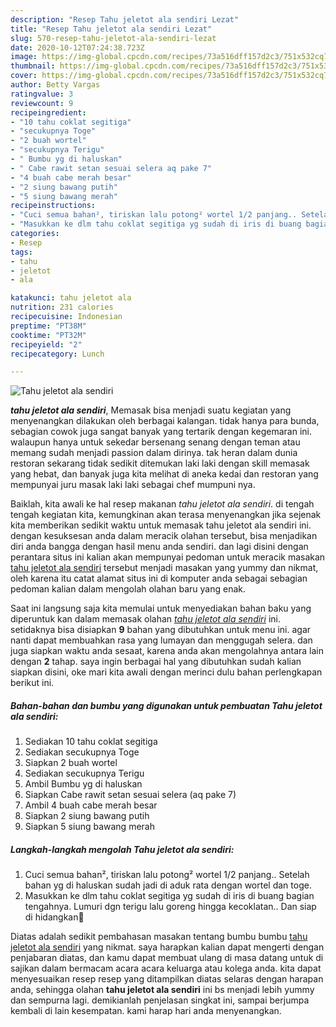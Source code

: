 ```yaml
---
description: "Resep Tahu jeletot ala sendiri Lezat"
title: "Resep Tahu jeletot ala sendiri Lezat"
slug: 570-resep-tahu-jeletot-ala-sendiri-lezat
date: 2020-10-12T07:24:38.723Z
image: https://img-global.cpcdn.com/recipes/73a516dff157d2c3/751x532cq70/tahu-jeletot-ala-sendiri-foto-resep-utama.jpg
thumbnail: https://img-global.cpcdn.com/recipes/73a516dff157d2c3/751x532cq70/tahu-jeletot-ala-sendiri-foto-resep-utama.jpg
cover: https://img-global.cpcdn.com/recipes/73a516dff157d2c3/751x532cq70/tahu-jeletot-ala-sendiri-foto-resep-utama.jpg
author: Betty Vargas
ratingvalue: 3
reviewcount: 9
recipeingredient:
- "10 tahu coklat segitiga"
- "secukupnya Toge"
- "2 buah wortel"
- "secukupnya Terigu"
- " Bumbu yg di haluskan"
- " Cabe rawit setan sesuai selera aq pake 7"
- "4 buah cabe merah besar"
- "2 siung bawang putih"
- "5 siung bawang merah"
recipeinstructions:
- "Cuci semua bahan², tiriskan lalu potong² wortel 1/2 panjang.. Setelah bahan yg di haluskan sudah jadi di aduk rata dengan wortel dan toge."
- "Masukkan ke dlm tahu coklat segitiga yg sudah di iris di buang bagian tengahnya. Lumuri dgn terigu lalu goreng hingga kecoklatan.. Dan siap di hidangkan😬"
categories:
- Resep
tags:
- tahu
- jeletot
- ala

katakunci: tahu jeletot ala 
nutrition: 231 calories
recipecuisine: Indonesian
preptime: "PT38M"
cooktime: "PT32M"
recipeyield: "2"
recipecategory: Lunch

---
```



![Tahu jeletot ala sendiri](https://img-global.cpcdn.com/recipes/73a516dff157d2c3/751x532cq70/tahu-jeletot-ala-sendiri-foto-resep-utama.jpg)

<b><i>tahu jeletot ala sendiri</i></b>, Memasak bisa menjadi suatu kegiatan yang menyenangkan dilakukan oleh berbagai kalangan. tidak hanya para bunda, sebagian cowok juga sangat banyak yang tertarik dengan kegemaran ini. walaupun hanya untuk sekedar bersenang senang dengan teman atau memang sudah menjadi passion dalam dirinya. tak heran dalam dunia restoran sekarang tidak sedikit ditemukan laki laki dengan skill memasak yang hebat, dan banyak juga kita melihat di aneka kedai dan restoran yang mempunyai juru masak laki laki sebagai chef mumpuni nya.

Baiklah, kita awali ke hal resep makanan <i>tahu jeletot ala sendiri</i>. di tengah tengah kegiatan kita, kemungkinan akan terasa menyenangkan jika sejenak kita memberikan sedikit waktu untuk memasak tahu jeletot ala sendiri ini. dengan kesuksesan anda dalam meracik olahan tersebut, bisa menjadikan diri anda bangga dengan hasil menu anda sendiri. dan lagi disini dengan perantara situs ini kalian akan mempunyai pedoman untuk meracik masakan <u>tahu jeletot ala sendiri</u> tersebut menjadi masakan yang yummy dan nikmat, oleh karena itu catat alamat situs ini di komputer anda sebagai sebagian pedoman kalian dalam mengolah olahan baru yang enak.




Saat ini langsung saja kita memulai untuk menyediakan bahan baku yang diperuntuk kan dalam memasak olahan <u><i>tahu jeletot ala sendiri</i></u> ini. setidaknya bisa disiapkan <b>9</b> bahan yang dibutuhkan untuk menu ini. agar nanti dapat membuahkan rasa yang lumayan dan menggugah selera. dan juga siapkan waktu anda sesaat, karena anda akan mengolahnya antara lain dengan <b>2</b> tahap. saya ingin berbagai hal yang dibutuhkan sudah kalian siapkan disini, oke mari kita awali dengan merinci dulu bahan perlengkapan berikut ini.

<!--inarticleads1-->

##### Bahan-bahan dan bumbu yang digunakan untuk pembuatan Tahu jeletot ala sendiri:

1. Sediakan 10 tahu coklat segitiga
1. Sediakan secukupnya Toge
1. Siapkan 2 buah wortel
1. Sediakan secukupnya Terigu
1. Ambil  Bumbu yg di haluskan
1. Siapkan  Cabe rawit setan sesuai selera (aq pake 7)
1. Ambil 4 buah cabe merah besar
1. Siapkan 2 siung bawang putih
1. Siapkan 5 siung bawang merah




<!--inarticleads2-->

##### Langkah-langkah mengolah Tahu jeletot ala sendiri:

1. Cuci semua bahan², tiriskan lalu potong² wortel 1/2 panjang.. Setelah bahan yg di haluskan sudah jadi di aduk rata dengan wortel dan toge.
1. Masukkan ke dlm tahu coklat segitiga yg sudah di iris di buang bagian tengahnya. Lumuri dgn terigu lalu goreng hingga kecoklatan.. Dan siap di hidangkan😬




Diatas adalah sedikit pembahasan masakan tentang bumbu bumbu <u>tahu jeletot ala sendiri</u> yang nikmat. saya harapkan kalian dapat mengerti dengan penjabaran diatas, dan kamu dapat membuat ulang di masa datang untuk di sajikan dalam bermacam acara acara keluarga atau kolega anda. kita dapat menyesuaikan resep resep yang ditampilkan diatas selaras dengan harapan anda, sehingga olahan <b>tahu jeletot ala sendiri</b> ini bs menjadi lebih yummy dan sempurna lagi. demikianlah penjelasan singkat ini, sampai berjumpa kembali di lain kesempatan. kami harap hari anda menyenangkan.
